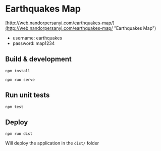# Earthquakes Map

[http://web.nandorpersanyi.com/earthquakes-map/](http://web.nandorpersanyi.com/earthquakes-map/ "Earthquakes Map")

- username: earthquakes
- password: map1234

## Build & development

`npm install`

`npm run serve`

## Run unit tests

`npm test`

## Deploy

`npm run dist`

Will deploy the application in the `dist/` folder